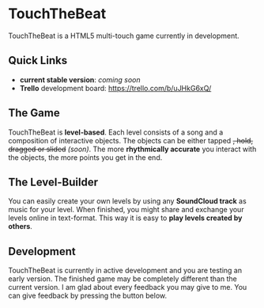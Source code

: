 
TouchTheBeat
============

TouchTheBeat is a HTML5 multi-touch game currently in development. 

Quick Links
---------
- **current stable version**: _coming soon_
- **Trello** development board: https://trello.com/b/uJHkG6xQ/



The Game
----------
TouchTheBeat is **level-based**. Each level consists of a song and a composition of interactive objects. The objects can be either tapped ~~, hold, dragged or slided~~ _(soon)_. The more **rhythmically accurate** you interact with the objects, the more points you get in the end.

The Level-Builder
----------
You can easily create your own levels by using any **SoundCloud track** as music for your level. When finished, you might share and exchange your levels online in text-format. This way it is easy to **play levels created by others**.

Development
----------
TouchTheBeat is currently in active development and you are testing an early version. The finished game may be completely different than the current version. I am glad about every feedback you may give to me. You can give feedback by pressing the button below.
